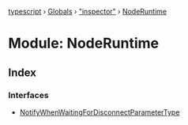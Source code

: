 [typescript](../README.md) › [Globals](../globals.md) › ["inspector"](_inspector_.md) › [NodeRuntime](_inspector_.noderuntime.md)

# Module: NodeRuntime

## Index

### Interfaces

* [NotifyWhenWaitingForDisconnectParameterType](../interfaces/_inspector_.noderuntime.notifywhenwaitingfordisconnectparametertype.md)
